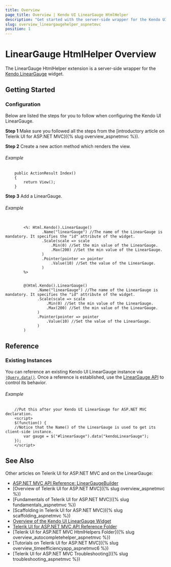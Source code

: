 ```yaml
---
title: Overview
page_title: Overview | Kendo UI LinearGauge HtmlHelper
description: "Get started with the server-side wrapper for the Kendo UI LinearGauge widget for ASP.NET MVC."
slug: overview_lineargaugehelper_aspnetmvc
position: 1
---
```


# LinearGauge HtmlHelper Overview

The LinearGauge HtmlHelper extension is a server-side wrapper for the [Kendo LinearGauge](https://demos.telerik.com/kendo-ui/linear-gauge/index) widget.

## Getting Started

### Configuration

Below are listed the steps for you to follow when configuring the Kendo UI LinearGauge.

**Step 1** Make sure you followed all the steps from the [introductory article on Telerik UI for ASP.NET MVC]({% slug overview_aspnetmvc %}).

**Step 2** Create a new action method which renders the view.

###### Example

        public ActionResult Index()
        {
            return View();
        }

**Step 3** Add a LinearGauge.

###### Example

```tab-ASPX

        <%: Html.Kendo().LinearGauge()
                .Name("linearGauge") //The name of the LinearGauge is mandatory. It specifies the "id" attribute of the widget.
                .Scale(scale => scale
                    .Min(0) //Set the min value of the LinearGauge.
                    .Max(200) //Set the min value of the LinearGauge.
                )
                .Pointer(pointer => pointer
                    .Value(10) //Set the value of the LinearGauge.
                )
        %>
```
```tab-Razor

        @(Html.Kendo().LinearGauge()
              .Name("linearGauge") //The name of the LinearGauge is mandatory. It specifies the "id" attribute of the widget.
              .Scale(scale => scale
                  .Min(0) //Set the min value of the LinearGauge.
                  .Max(200) //Set the min value of the LinearGauge.
              )
              .Pointer(pointer => pointer
                  .Value(10) //Set the value of the LinearGauge.
              )
        )
```

## Reference

### Existing Instances

You can reference an existing Kendo UI LinearGauge instance via [`jQuery.data()`](http://api.jquery.com/jQuery.data/). Once a reference is established, use the [LinearGauge API](../../../kendo-ui/api/javascript/dataviz/ui/lineargauge#methods) to control its behavior.

###### Example

        //Put this after your Kendo UI LinearGauge for ASP.NET MVC declaration.
        <script>
        $(function() {
        //Notice that the Name() of the LinearGauge is used to get its client-side instance.
            var gauge = $("#linearGauge").data("kendoLinearGauge");
        });
        </script>

## See Also

Other articles on Telerik UI for ASP.NET MVC and on the LinearGauge:

* [ASP.NET MVC API Reference: LinearGaugeBuilder](/api/Kendo.Mvc.UI.Fluent/LinearGaugeBuilder)
* [Overview of Telerik UI for ASP.NET MVC]({% slug overview_aspnetmvc %})
* [Fundamentals of Telerik UI for ASP.NET MVC]({% slug fundamentals_aspnetmvc %})
* [Scaffolding in Telerik UI for ASP.NET MVC]({% slug scaffolding_aspnetmvc %})
* [Overview of the Kendo UI LinearGauge Widget](http://docs.telerik.com/kendo-ui/controls/gauges/lineargauge/overview)
* [Telerik UI for ASP.NET MVC API Reference Folder](/api/Kendo.Mvc/AggregateFunction)
* [Telerik UI for ASP.NET MVC HtmlHelpers Folder]({% slug overview_autocompletehelper_aspnetmvc %})
* [Tutorials on Telerik UI for ASP.NET MVC]({% slug overview_timeefficiencyapp_aspnetmvc6 %})
* [Telerik UI for ASP.NET MVC Troubleshooting]({% slug troubleshooting_aspnetmvc %})
